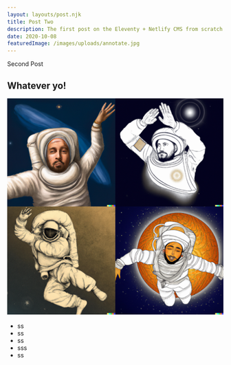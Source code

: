 ```yaml
---
layout: layouts/post.njk
title: Post Two
description: The first post on the Eleventy + Netlify CMS from scratch blog
date: 2020-10-08
featuredImage: /images/uploads/annotate.jpg
---
```

Second Post

## Whatever yo!

![](/images/uploads/my-project-1-1-.png)

* ss
* ss
* ss
* sss
* ss